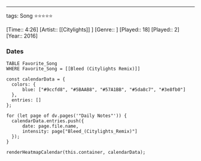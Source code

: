 ---
tags: Song ⭐⭐⭐⭐⭐ 

[Time:: 4:26]
[Artist:: [[Citylights]] ]
[Genre:: ]
[Played:: 18]
[Played:: 2]
[Year:: 2016]
### Dates
````dataview
TABLE Favorite_Song
WHERE Favorite_Song = [[Bleed (Citylights Remix)]]
````

  ```dataviewjs
const calendarData = { 
	colors: { 
		blue: ["#9ccfd8", "#5BAAB8", "#57A1BB", "#5da8c7", "#3e8fb0"] 
	}, 
	entries: [] 
}; 

for (let page of dv.pages('"Daily Notes"')) { 
	calendarData.entries.push({ 
		date: page.file.name, 
		intensity: page["Bleed_(Citylights_Remix)"]
	}); 
} 

renderHeatmapCalendar(this.container, calendarData);
```
